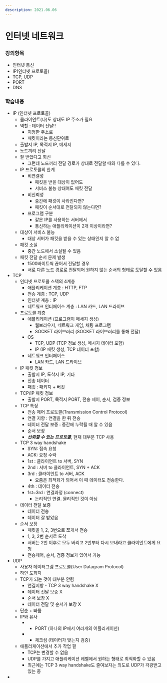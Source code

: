 ```yaml
---
description: 2021.06.06
---
```


# 인터넷 네트워크

### 강의항목

* 인터넷 통신
* IP\(인터넷 프로토콜\)
* TCP, UDP
* PORT
* DNS



### 학습내용

* IP \(인터넷 프로토콜\)
  * 클라이언트\(나\)도 상대도 IP 주소가 필요
  * 역할 : 데이터 전달!!
    * 지정한 주소로
    * 패킷이라는 통신단위로
  * 출발지 IP, 목적지 IP, 메세지
  * 노드끼리 전달
  * 잘 받았다고 회신
    * 그런데 노드끼리 전달 경로가 상대로 전달할 때와 다를 수 있다.
  * IP 프로토콜의 한계
    * 비연결성
      * 패킷을 받을 대상이 없어도
      * 서비스 불능 상태여도 패킷 전달
    * 비신뢰성
      * 중간에 패킷이 사라진다면?
      * 패킷이 순서대로 전달되지 않는다면?
    * 프로그램 구분
      * 같은 IP를 사용하는 서버에서 
      * 통신하는 애플리케이션이 2개 이상이라면?
  * 대상이 서비스 불능
    * 대상 서버가 패킷을 받을 수 있는 상태인지 알 수 없
  * 패킷 소실
    * 중간 노드에서 소실될 수 있음
  * 패킷 전달 순서 문제 발생
    * 1500바이트씩 끊어서 전달할 경우
    * 서로 다른 노드 경로로 전달되어 원하지 않는 순서의 형태로 도달할 수 있음
* TCP
  * 인터넷 프로토콜 스택의 4계층
    * 애플리케이션 계층 : HTTP, FTP
    * 전송 계층 : TCP, UDP
    * 인터넷 계층 : IP
    * 네트워크 인터페이스 계층 : LAN 카드, LAN 드라이브
  * 프로토콜 계층
    * 애플리케이션 \(프로그램이 메세지 생성\)
      * 웹브라우저, 네트워크 게임, 채팅 프로그램
      * SOCKET 라이브러리 \(SOCKET 라이브러리를 통해 전달\)
    * OS
      * TCP, UDP \(TCP 정보 생성, 메시지 데이터 포함\)
      * IP \(IP 패킷 생성, TCP 데이터 포함\)
    * 네트워크 인터페이스
      * LAN 카드, LAN 드라이브
  * IP 패킷 정보
    * 출발지 IP, 도착지 IP, 기타
    * 전송 데이터
    * 패킷 : 패키지 + 버킷
  * TCP/IP 패킷 정보
    * 출발지 PORT, 목적지 PORT, 전송 제어, 순서, 검증 정보
  * TCP 특징
    * 전송 제어 프로토콜\(Transmission Control Protocol\)
    * 연결 지향 : 연결을 한 뒤 전송
    * 데이터 전달 보증 : 중간에 누락될 때 알 수 있음
    * 순서 보장
    * _**신뢰할 수 있는 프로토콜**_, 현재 대부분 TCP 사용
  * TCP 3 way handshake
    * SYN: 접속 요청
    * ACK: 요청 수락
    * 1st : 클라이언트 to 서버, SYN
    * 2nd : 서버 to 클라이언트, SYN + ACK
    * 3rd : 클라이언트 to 서버, ACK
      * 요즘은 최적화가 되어서 이 때 데이터도 전송한다.
    * 4th : 데이터 전송
    * 1st~3rd : 연결과정 \(connect\)
      * 논리적인 연결. 물리적인 것이 아님
  * 데이터 전달 보증
    * 데이터 전송
    * 데이터 잘 받았음
  * 순서 보장
    * 패킷을 1, 2, 3번으로 쪼개서 전송
    * 1, 3, 2번 순서로 도착
    * 서버는 2번 이후로 모두 버리고 2번부터 다시 보내라고 클라이언트에게 요청
    * 전송제어, 순서, 검증 정보가 있어서 가능
* UDP
  * 사용자 데이터그램 프로토콜\(User Datagram Protocol\)
  * 하얀 도화지
  * TCP가 되는 것이 대부분 안됨
    * 연결지향 - TCP 3 way handshake X
    * 데이터 전달 보증 X
    * 순서 보장 X
    * 데이터 전달 및 순서가 보장 X
  * 단순 + 빠름
  * IP와 유사
    * + PORT \(하나의 IP에서 여러개의 어플리케이션\)
    * + 체크섬 \(데이터가 맞는지 검증\)
  * 애플리케이션에서 추가 작업 필
    * TCP는 변경할 수 없음
    * UDP를 가지고 애플리케이션 레벨에서 원하는 형태로 최적화할 수 있음
    * 최근에는 TCP 3 way handshake도 줄여보자는 의도로 UDP가 각광받고 있는 중
* 








